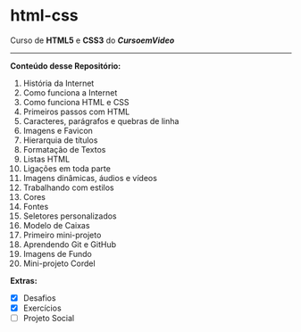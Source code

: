 # html-css
 Curso de **HTML5** e **CSS3** do **_CursoemVideo_**

---

 **Conteúdo desse Repositório:**
 
 1. História da Internet
 2. Como funciona a Internet
 3. Como funciona HTML e CSS
 4. Primeiros passos com HTML
 5. Caracteres, parágrafos e quebras de linha
 6. Imagens e Favicon
 7. Hierarquia de títulos
 8. Formatação de Textos
 9. Listas HTML
 10. Ligações em toda parte
 11. Imagens dinâmicas, áudios e vídeos
 12. Trabalhando com estilos
 13. Cores
 14. Fontes
 15. Seletores personalizados
 16. Modelo de Caixas
 17. Primeiro mini-projeto
 18. Aprendendo Git e GitHub
 19. Imagens de Fundo
 20. Mini-projeto Cordel
 
 **Extras:**
 
 - [x] Desafios
 - [x] Exercícios
 - [ ] Projeto Social

